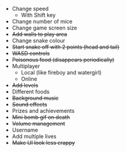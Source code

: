 - Change speed
    - With Shift key
- Change number of mice
- Change game screen size
- ~~Add walls to play area~~
- Change snake colour
- ~~Start snake off with 2 points (head and tail)~~
- ~~WASD controls~~
- ~~Poisonous food (disappears periodically)~~
- Multiplayer
    - Local (like fireboy and watergirl)
    - Online
- ~~Add levels~~
- Different foods
- ~~Background music~~
- ~~Sound effects~~
- Prizes and achievements
- ~~Mini bomb gif on death~~
- ~~Volume management~~
- Username
- Add multiple lives
- ~~Make UI look less crappy~~
